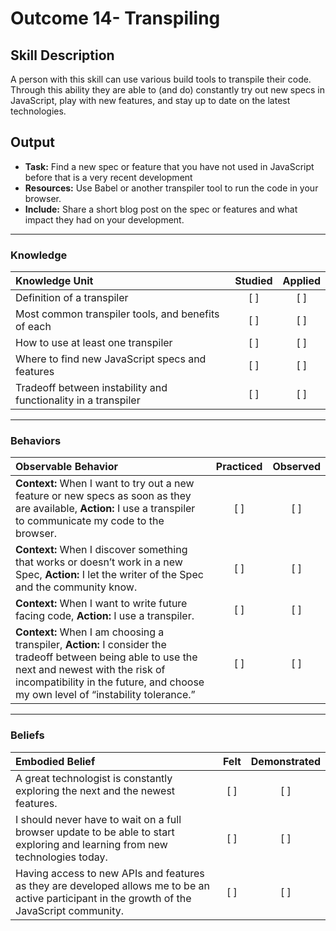 # Outcome 14- Transpiling 

## Skill Description
A person with this skill can use various build tools to transpile their code. Through this ability they are able to (and do) constantly try out new specs in JavaScript, play with new features, and stay up to date on the latest technologies. 

## Output
- **Task:** Find a new spec or feature that you have not used in JavaScript before that is a very recent development
- **Resources:** Use Babel or another transpiler tool to run the code in your browser. 
- **Include:** Share a short blog post on the spec or features and what impact they had on your development. 

-------

### Knowledge

| Knowledge Unit   |      Studied      | Applied |
|:-------------|:------------------:|:--------:|
| Definition of a transpiler |   [ ]   |   [ ] |
| Most common transpiler tools, and benefits of each |   [ ]   |   [ ] |
| How to use at least one transpiler |   [ ]   |   [ ] |
| Where to find new JavaScript specs and features |   [ ]   |   [ ] |
| Tradeoff between instability and functionality in a transpiler |   [ ]   |   [ ] |


-------

### Behaviors

| Observable Behavior   |      Practiced      | Observed |
|:-------------|:------------------:|:--------:|
| **Context:** When I want to try out a new feature or new specs as soon as they are available, **Action:** I use a transpiler to communicate my code to the browser. |   [ ]   |   [ ] |
| **Context:** When I discover something that works or doesn’t work in a new Spec, **Action:** I let the writer of the Spec and the community know. |   [ ]   |   [ ] |
| **Context:** When I want to write future facing code, **Action:** I use a transpiler. |   [ ]   |   [ ] |
| **Context:** When I am choosing a transpiler, **Action:** I consider the tradeoff between being able to use the next and newest with the risk of incompatibility in the future, and choose my own level of “instability tolerance.” |   [ ]   |   [ ] |

-------

### Beliefs

| Embodied Belief   |      Felt      | Demonstrated |
|:-------------|:------------------:|:--------:|
| A great technologist is constantly exploring the next and the newest features. |   [ ]   |   [ ] |
| I should never have to wait on a full browser update to be able to start exploring and learning from new technologies today. |   [ ]   |   [ ] |
| Having access to new APIs and features as they are developed allows me to be an active participant in the growth of the JavaScript community. |   [ ]   |   [ ] |
